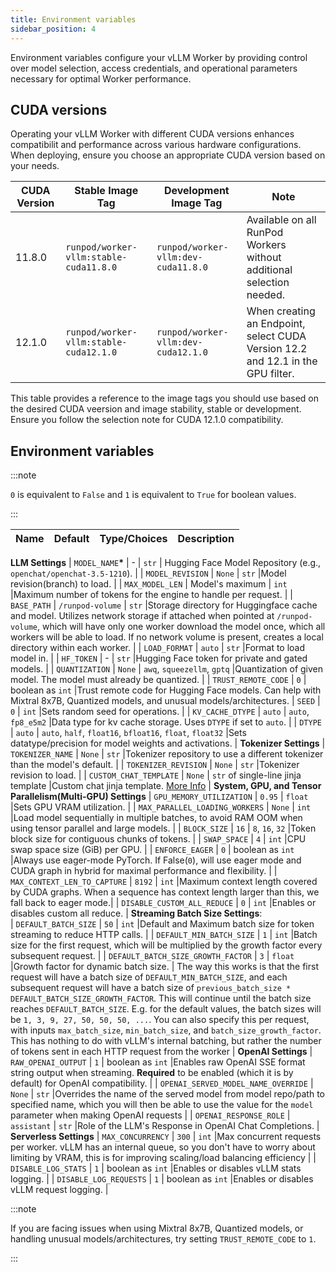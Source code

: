 ```yaml
---
title: Environment variables
sidebar_position: 4
---
```


Environment variables configure your vLLM Worker by providing control over model selection, access credentials, and operational parameters necessary for optimal Worker performance.

## CUDA versions

Operating your vLLM Worker with different CUDA versions enhances compatibilit and performance across various hardware configurations.
When deploying, ensure you choose an appropriate CUDA version based on your needs.

| CUDA Version | Stable Image Tag                      | Development Image Tag               | Note                                                                            |
| ------------ | ------------------------------------- | ----------------------------------- | ------------------------------------------------------------------------------- |
| 11.8.0       | `runpod/worker-vllm:stable-cuda11.8.0` | `runpod/worker-vllm:dev-cuda11.8.0` | Available on all RunPod Workers without additional selection needed.            |
| 12.1.0       | `runpod/worker-vllm:stable-cuda12.1.0` | `runpod/worker-vllm:dev-cuda12.1.0` | When creating an Endpoint, select CUDA Version 12.2 and 12.1 in the GPU filter. |

This table provides a reference to the image tags you should use based on the desired CUDA veersion and image stability, stable or development.
Ensure you follow the selection note for CUDA 12.1.0 compatibility.

## Environment variables

:::note

`0` is equivalent to `False` and `1` is equivalent to `True` for boolean values.

:::

| Name                                | Default              | Type/Choices                              | Description |
|-------------------------------------|----------------------|-------------------------------------------|-------------|
**LLM Settings**
| `MODEL_NAME`**\***                        | -                    | `str`                                         | Hugging Face Model Repository (e.g., `openchat/openchat-3.5-1210`). |
| `MODEL_REVISION`                    | `None`               | `str`                                         |Model revision(branch) to load. |
| `MAX_MODEL_LEN`                  | Model's maximum      | `int`                                         |Maximum number of tokens for the engine to handle per request. |
| `BASE_PATH`                         | `/runpod-volume`     | `str`                                         |Storage directory for Huggingface cache and model. Utilizes network storage if attached when pointed at `/runpod-volume`, which will have only one worker download the model once, which all workers will be able to load. If no network volume is present, creates a local directory within each worker. |
| `LOAD_FORMAT`                       | `auto`               | `str`                                         |Format to load model in. |
| `HF_TOKEN`                          | -                    | `str`                                         |Hugging Face token for private and gated models. |
| `QUANTIZATION`                      | `None`               | `awq`, `squeezellm`, `gptq`              |Quantization of given model. The model must already be quantized. |
| `TRUST_REMOTE_CODE`                 | `0`                  | boolean as `int`                                         |Trust remote code for Hugging Face models. Can help with Mixtral 8x7B, Quantized models, and unusual models/architectures.
| `SEED`                              | `0`                  | `int`                                         |Sets random seed for operations. |
| `KV_CACHE_DTYPE`                    | `auto`               | `auto`,  `fp8_e5m2`                                         |Data type for kv cache storage. Uses `DTYPE` if set to `auto`. |
| `DTYPE`                             | `auto`               | `auto`, `half`, `float16`, `bfloat16`, `float`, `float32` |Sets datatype/precision for model weights and activations. |
**Tokenizer Settings**
| `TOKENIZER_NAME`                    | `None`               | `str`                                         |Tokenizer repository to use a different tokenizer than the model's default. |
| `TOKENIZER_REVISION`                | `None`               | `str`                                         |Tokenizer revision to load. |
| `CUSTOM_CHAT_TEMPLATE`              | `None`               | `str` of single-line jinja template                                         |Custom chat jinja template. [More Info](https://huggingface.co/docs/transformers/chat_templating) |
**System, GPU, and Tensor Parallelism(Multi-GPU) Settings**
| `GPU_MEMORY_UTILIZATION`            | `0.95`               | `float`                                         |Sets GPU VRAM utilization. |
| `MAX_PARALLEL_LOADING_WORKERS`      | `None`               | `int`                                         |Load model sequentially in multiple batches, to avoid RAM OOM when using tensor parallel and large models. |
| `BLOCK_SIZE`                        | `16`                 | `8`, `16`, `32`                           |Token block size for contiguous chunks of tokens. |
| `SWAP_SPACE`                        | `4`                  | `int`                                         |CPU swap space size (GiB) per GPU. |
| `ENFORCE_EAGER`                     | `0`                  | boolean as `int`                                         |Always use eager-mode PyTorch. If False(`0`), will use eager mode and CUDA graph in hybrid for maximal performance and flexibility. |
| `MAX_CONTEXT_LEN_TO_CAPTURE`        | `8192`               | `int`                                     |Maximum context length covered by CUDA graphs. When a sequence has context length larger than this, we fall back to eager mode.|
| `DISABLE_CUSTOM_ALL_REDUCE`         | `0`                  | `int`                                         |Enables or disables custom all reduce. |
**Streaming Batch Size Settings**:  
| `DEFAULT_BATCH_SIZE`                | `50`                 | `int`                                         |Default and Maximum batch size for token streaming to reduce HTTP calls. |
| `DEFAULT_MIN_BATCH_SIZE`            | `1`                  | `int`                                         |Batch size for the first request, which will be multiplied by the growth factor every subsequent request. |
| `DEFAULT_BATCH_SIZE_GROWTH_FACTOR`  | `3`                  | `float`                                         |Growth factor for dynamic batch size. |
The way this works is that the first request will have a batch size of `DEFAULT_MIN_BATCH_SIZE`, and each subsequent request will have a batch size of `previous_batch_size * DEFAULT_BATCH_SIZE_GROWTH_FACTOR`. This will continue until the batch size reaches `DEFAULT_BATCH_SIZE`. E.g. for the default values, the batch sizes will be `1, 3, 9, 27, 50, 50, 50, ...`. You can also specify this per request, with inputs `max_batch_size`, `min_batch_size`, and `batch_size_growth_factor`. This has nothing to do with vLLM's internal batching, but rather the number of tokens sent in each HTTP request from the worker |
**OpenAI Settings**
| `RAW_OPENAI_OUTPUT`                 | `1`                  | boolean as `int`                                         |Enables raw OpenAI SSE format string output when streaming.  **Required** to be enabled (which it is by default) for OpenAI compatibility. |
| `OPENAI_SERVED_MODEL_NAME_OVERRIDE` | `None`               | `str`                                         |Overrides the name of the served model from model repo/path to specified name, which you will then be able to use the value for the `model` parameter when making OpenAI requests |
| `OPENAI_RESPONSE_ROLE`              | `assistant`          | `str`                       |Role of the LLM's Response in OpenAI Chat Completions. |
**Serverless Settings**
| `MAX_CONCURRENCY`                   | `300`                | `int`                                         |Max concurrent requests per worker. vLLM has an internal queue, so you don't have to worry about limiting by VRAM, this is for improving scaling/load balancing efficiency |
| `DISABLE_LOG_STATS`                 | `1`                  | boolean as `int`                                         |Enables or disables vLLM stats logging. |
| `DISABLE_LOG_REQUESTS`              | `1`                  | boolean as `int`                                         |Enables or disables vLLM request logging. |

:::note

If you are facing issues when using Mixtral 8x7B, Quantized models, or handling unusual models/architectures, try setting `TRUST_REMOTE_CODE` to `1`.

:::